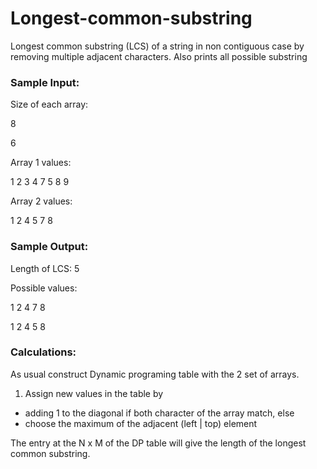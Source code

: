 # Longest-common-substring
Longest common substring (LCS) of a string in non contiguous case by removing multiple adjacent characters.
Also prints all possible substring


### Sample Input:
Size of each array:

8

6

Array 1 values: 

1 2 3 4 7 5 8 9

Array 2 values: 

1 2 4 5 7 8

### Sample Output:
Length of LCS: 5

Possible values: 

1 2 4 7 8 

1 2 4 5 8 

### Calculations:
As usual construct Dynamic programing table with the 2 set of arrays.
1. Assign new values in the table by
* adding 1 to the diagonal if both character of the array match, else
* choose the maximum of the adjacent (left | top) element

The entry at the N x M of the DP table will give the length of the longest common substring.
